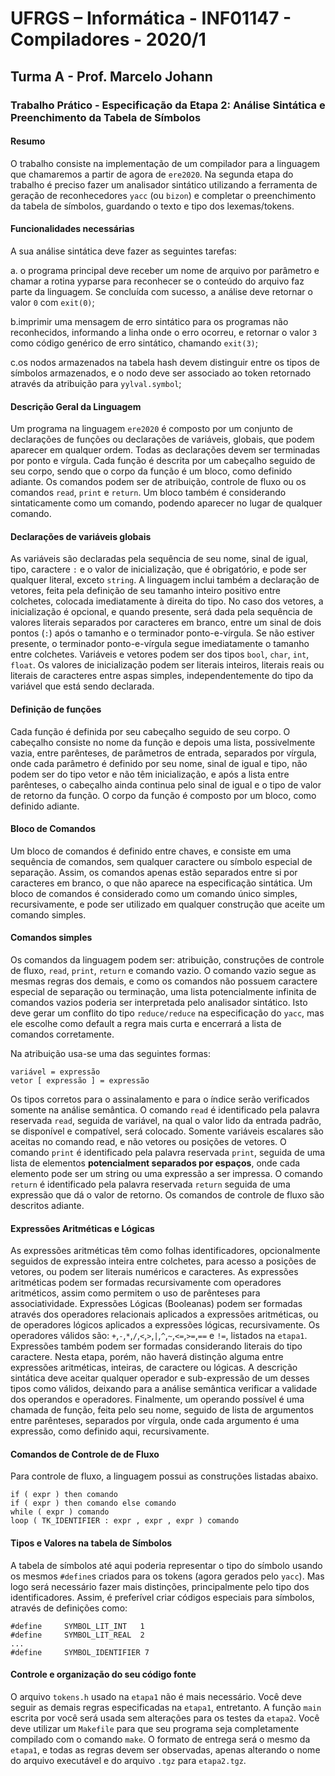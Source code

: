 # UFRGS – Informática - INF01147 - Compiladores  - 2020/1

## Turma A - Prof. Marcelo Johann

### Trabalho Prático - Especificação da Etapa 2: Análise Sintática e Preenchimento da Tabela de Símbolos

#### Resumo

O trabalho consiste na implementação de um compilador para a linguagem que chamaremos a partir de agora de `ere2020`. Na segunda etapa do trabalho é preciso fazer um analisador sintático utilizando a ferramenta de geração de reconhecedores `yacc` (ou `bizon`) e completar o preenchimento da tabela de símbolos, guardando o texto e tipo dos lexemas/tokens.

#### Funcionalidades necessárias

A sua análise sintática deve fazer as seguintes tarefas:

a. o programa principal deve receber um nome de arquivo por parâmetro e chamar a rotina yyparse para reconhecer se o conteúdo do arquivo faz parte da linguagem. Se concluída com sucesso, a análise deve retornar o valor `0` com `exit(0)`;

b.imprimir uma mensagem de erro sintático para os programas não reconhecidos, informando a linha onde o erro ocorreu, e retornar o valor `3` como código genérico de erro sintático, chamando `exit(3)`;

c.os nodos armazenados na tabela hash devem distinguir entre os tipos de símbolos armazenados, e o nodo deve ser associado ao token retornado através da atribuição para `yylval.symbol`;

#### Descrição Geral da Linguagem

Um programa na linguagem `ere2020` é composto por um conjunto de declarações de funções ou declarações de variáveis, globais, que podem aparecer em qualquer ordem. Todas as declarações devem ser terminadas por ponto e vírgula. Cada função é descrita por um cabeçalho seguido de seu corpo, sendo que o corpo da função é um bloco, como definido adiante. Os comandos podem ser de atribuição, controle de fluxo ou os comandos `read`, `print` e `return`. Um bloco também é considerando sintaticamente como um comando, podendo aparecer no lugar de qualquer comando.

#### Declarações de variáveis globais

As variáveis são declaradas pela sequência de seu nome, sinal de igual, tipo, caractere `:` e o valor de inicialização, que é obrigatório, e pode ser qualquer literal, exceto  `string`. A linguagem inclui também a declaração de vetores, feita pela definição de seu tamanho inteiro positivo entre colchetes, colocada imediatamente  à direita do tipo. No caso dos vetores, a inicialização é opcional, e quando presente, será dada pela sequência de valores literais separados por caracteres em branco, entre um sinal de dois pontos  (`:`) após o tamanho e o terminador ponto-e-vírgula. Se não estiver presente, o terminador ponto-e-vírgula segue imediatamente o tamanho entre colchetes. Variáveis e vetores podem ser dos tipos `bool`, `char`, `int`, `float`. Os valores de inicialização podem ser literais inteiros, literais reais ou literais de caracteres entre aspas simples, independentemente do tipo da variável que está sendo declarada.

#### Definição de funções

Cada função é definida por seu cabeçalho seguido de seu corpo. O cabeçalho consiste no nome da função e depois uma lista, possivelmente vazia, entre parênteses, de parâmetros de entrada, separados por vírgula, onde cada parâmetro é definido por seu nome, sinal de igual e tipo, não podem ser do tipo vetor e não têm inicialização, e após a lista entre parênteses, o cabeçalho ainda continua pelo sinal de igual e o tipo de valor de retorno da função. O corpo da função é composto por um bloco, como definido adiante.

#### Bloco de Comandos

Um bloco de comandos é definido entre chaves, e consiste em uma sequência de comandos, sem qualquer caractere ou símbolo especial de separação. Assim, os comandos apenas estão separados entre si por caracteres em branco, o que não aparece na especificação sintática. Um bloco de comandos é considerado como um comando único simples, recursivamente, e pode ser utilizado em qualquer construção que aceite um comando simples.

#### Comandos simples

Os comandos da linguagem podem ser: atribuição, construções de controle de fluxo, `read`, `print`, `return` e comando vazio. O comando vazio segue as mesmas regras dos demais, e como os comandos não possuem caractere especial de separação ou terminação, uma lista potencialmente infinita de comandos vazios poderia ser interpretada pelo analisador sintático. Isto deve gerar um conflito do tipo  `reduce/reduce` na especificação do  `yacc`, mas ele escolhe como default a regra mais curta e encerrará a lista de comandos corretamente.

Na atribuição usa-se uma das seguintes formas:

    variável = expressão
    vetor [ expressão ] = expressão

Os tipos corretos para o assinalamento e para o  índice serão verificados somente na análise semântica. O comando `read` é identificado pela palavra reservada `read`, seguida de variável, na qual o valor lido da entrada padrão, se disponível e compatível, será colocado. Somente variáveis escalares são aceitas no comando read, e não vetores ou posições de vetores. O comando `print` é identificado pela palavra reservada `print`, seguida de uma lista de elementos **potencialment separados por espaços**, onde cada elemento pode ser um string ou uma expressão a ser impressa. O comando `return` é identificado pela palavra reservada `return` seguida de uma expressão que dá o valor de retorno. Os comandos de controle de fluxo são descritos adiante.

#### Expressões Aritméticas e Lógicas

As expressões aritméticas têm como folhas identificadores, opcionalmente seguidos de expressão inteira entre colchetes, para acesso a posições de vetores, ou podem ser literais numéricos e caracteres. As expressões aritméticas podem ser formadas recursivamente com operadores aritméticos, assim como permitem o uso de parênteses para associatividade. Expressões Lógicas  (Booleanas) podem ser formadas através dos operadores relacionais aplicados a expressões aritméticas, ou de operadores lógicos aplicados a expressões lógicas, recursivamente. Os operadores válidos são: `+`,`-`,`*`,`/`,`<`,`>`,`|`,`^`,`~`,`<=`,`>=`,`==` e  `!=`, listados na  `etapa1`. Expressões também podem ser formadas considerando literais do tipo caractere. Nesta etapa, porém, não haverá distinção alguma entre expressões aritméticas, inteiras, de caractere ou lógicas. A descrição sintática deve aceitar qualquer operador e sub-expressão de um desses tipos como válidos, deixando para a análise semântica verificar a validade dos operandos e operadores. Finalmente, um operando possível é uma chamada de função, feita pelo seu nome, seguido de lista de argumentos entre parênteses, separados por vírgula, onde cada argumento é uma expressão, como definido aqui, recursivamente.

#### Comandos de Controle de de Fluxo

Para controle de fluxo, a linguagem possui as construções listadas abaixo.

    if ( expr ) then comando
    if ( expr ) then comando else comando
    while ( expr ) comando
    loop ( TK_IDENTIFIER : expr , expr , expr ) comando

#### Tipos e Valores na tabela de Símbolos

A tabela de símbolos até aqui poderia representar o tipo do símbolo usando os mesmos `#define`s criados para os tokens  (agora gerados pelo `yacc`). Mas logo será necessário fazer mais distinções, principalmente pelo tipo dos identificadores. Assim, é preferível criar códigos especiais para símbolos, através de definições como:

    #define     SYMBOL_LIT_INT   1
    #define     SYMBOL_LIT_REAL  2
    ...
    #define     SYMBOL_IDENTIFIER 7

#### Controle e organização do seu código fonte

O arquivo `tokens.h` usado na  `etapa1` não é mais necessário. Você deve seguir as demais regras especificadas na  `etapa1`, entretanto. A função `main` escrita por você será usada sem alterações para os testes da `etapa2`. Você deve utilizar um `Makefile` para que seu programa seja completamente compilado com o comando `make`. O formato de entrega será o mesmo da `etapa1`, e todas as regras devem ser observadas, apenas alterando o nome do arquivo executável e do arquivo `.tgz` para `etapa2.tgz`.
